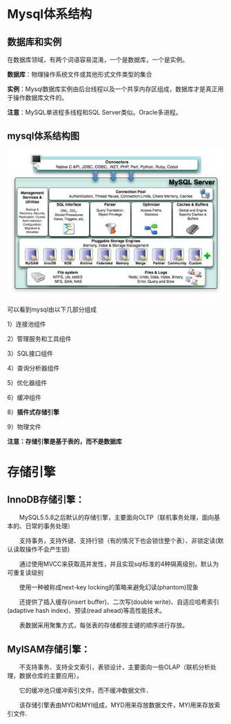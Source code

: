 # Mysql体系结构

## 数据库和实例

在数据库领域，有两个词语容易混淆，一个是数据库，一个是实例。

**数据库**：物理操作系统文件或其他形式文件类型的集合

**实例**：Mysql数据库实例由后台线程以及一个共享内存区组成，数据库才是真正用于操作数据库文件的。

**注意**：MySQL单进程多线程和SQL Server类似。Oracle多进程。

## mysql体系结构图

![](images/Mysql体系介绍和存储引擎-yudi-1.jpg)

可以看到mysql由以下几部分组成

1）连接池组件

2）管理服务和工具组件

3）SQL接口组件

4）查询分析器组件

5）优化器组件

6）缓冲组件

8）**插件式存储引擎**

9）物理文件

**注意：存储引擎是基于表的，而不是数据库**

# 存储引擎

## **InnoDB存储引擎：**

　　MySQL5.5.8之后默认的存储引擎，主要面向OLTP（联机事务处理，面向基本的、日常的事务处理）

　　支持事务，支持外键、支持行锁（有的情况下也会锁住整个表）、非锁定读(默认读取操作不会产生锁)

　　通过使用MVCC来获取高并发性，并且实现sql标准的4种隔离级别，默认为可重复读级别

　　使用一种被称成next-key locking的策略来避免幻读(phantom)现象

　　还提供了插入缓存(insert buffer)、二次写(double write)、自适应哈希索引(adaptive hash index)、预读(read ahead)等高性能技术。

　　表数据采用聚集方式，每张表的存储都按主键的顺序进行存放。

## **MyISAM存储引擎：**

　　不支持事务、支持全文索引，表锁设计，主要面向一些OLAP（联机分析处理，数据仓库的主要应用）。

　　它的缓冲池只缓冲索引文件，而不缓冲数据文件．

　　该存储引擎表由MYD和MYI组成，MYD用来存放数据文件，MYI用来存放索引文件.